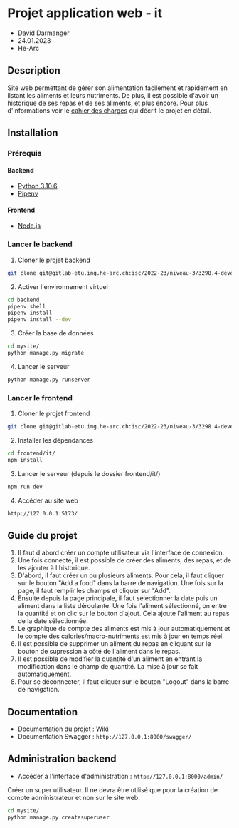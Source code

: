 # Projet application web - it

- David Darmanger
- 24.01.2023
- He-Arc

## Description

Site web permettant de gérer son alimentation facilement et rapidement en listant les aliments et leurs nutriments. De plus, il est possible d'avoir un historique de ses repas et de ses aliments, et plus encore. Pour plus d'informations voir le [cahier des charges](https://gitlab-etu.ing.he-arc.ch/groups/isc/2022-23/niveau-3/3298.4-developpement-web/it/-/wikis/Spécifications-détaillées) qui décrit le projet en détail.

## Installation

### Prérequis

#### Backend

- [Python 3.10.6](https://www.python.org/downloads/)
- [Pipenv](https://pipenv.pypa.io/en/latest/)

#### Frontend

- [Node.js](https://nodejs.org/en/)

### Lancer le backend

1. Cloner le projet backend

```sh
git clone git@gitlab-etu.ing.he-arc.ch:isc/2022-23/niveau-3/3298.4-developpement-web/it/backend.git
```

2. Activer l'environnement virtuel

```sh
cd backend
pipenv shell
pipenv install
pipenv install --dev
```

3. Créer la base de données

```sh
cd mysite/
python manage.py migrate
```

4. Lancer le serveur

```sh
python manage.py runserver
```

### Lancer le frontend

1. Cloner le projet frontend

```sh
git clone git@gitlab-etu.ing.he-arc.ch:isc/2022-23/niveau-3/3298.4-developpement-web/it/frontend.git
```

2. Installer les dépendances

```sh
cd frontend/it/
npm install
```

3. Lancer le serveur (depuis le dossier frontend/it/)

```sh
npm run dev
```

4. Accéder au site web

```sh
http://127.0.0.1:5173/
```

## Guide du projet

1. Il faut d'abord créer un compte utilisateur via l'interface de connexion.
2. Une fois connecté, il est possible de créer des aliments, des repas, et de les ajouter à l'historique.
3. D'abord, il faut créer un ou plusieurs aliments. Pour cela, il faut cliquer sur le bouton "Add a food" dans la barre de navigation. Une fois sur la page, il faut remplir les champs et cliquer sur "Add".
4. Ensuite depuis la page principale, il faut sélectionner la date puis un aliment dans la liste déroulante. Une fois l'aliment sélectionné, on entre la quantité et on clic sur le bouton d'ajout. Cela ajoute l'aliment au repas de la date sélectionnée.
5. Le graphique de compte des aliments est mis à jour automatiquement et le compte des calories/macro-nutriments est mis à jour en temps réel.
6. Il est possible de supprimer un aliment du repas en cliquant sur le bouton de supression à côté de l'aliment dans le repas.
7. Il est possible de modifier la quantité d'un aliment en entrant la modification dans le champ de quantité. La mise à jour se fait automatiquement.
8. Pour se déconnecter, il faut cliquer sur le bouton "Logout" dans la barre de navigation.

## Documentation

- Documentation du projet : [Wiki](https://gitlab-etu.ing.he-arc.ch/groups/isc/2022-23/niveau-3/3298.4-developpement-web/it/-/wikis/home)
- Documentation Swagger : `http://127.0.0.1:8000/swagger/`

## Administration backend

- Accéder à l'interface d'administration : `http://127.0.0.1:8000/admin/`

Créer un super utilisateur. Il ne devra être utilisé que pour la création de compte administrateur et non sur le site web.

```sh
cd mysite/
python manage.py createsuperuser
```
